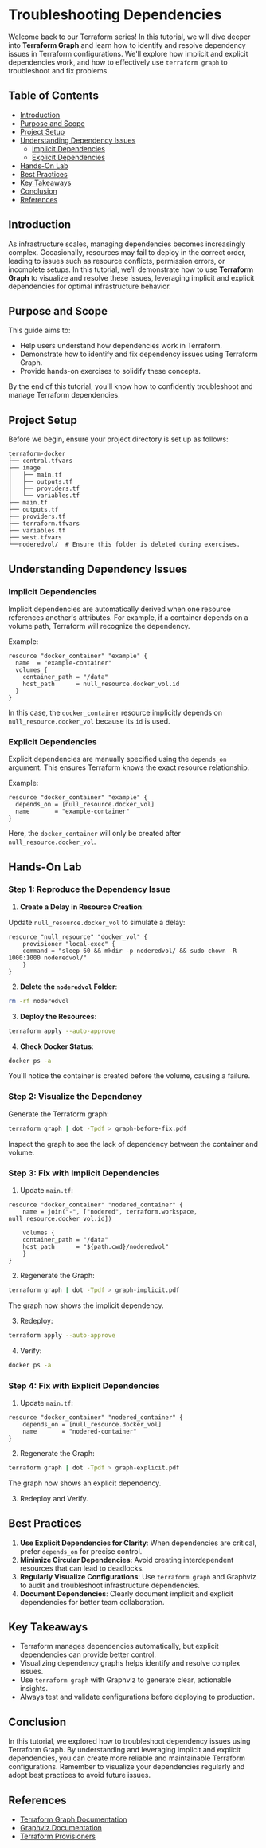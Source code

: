 # Troubleshooting Dependencies

Welcome back to our Terraform series! In this tutorial, we will dive deeper into **Terraform Graph** and learn how to identify and resolve dependency issues in Terraform configurations. We'll explore how implicit and explicit dependencies work, and how to effectively use `terraform graph` to troubleshoot and fix problems.

## Table of Contents

- [Introduction](#introduction)
- [Purpose and Scope](#purpose-and-scope)
- [Project Setup](#project-setup)
- [Understanding Dependency Issues](#understanding-dependency-issues)
    - [Implicit Dependencies](#implicit-dependencies)
    - [Explicit Dependencies](#explicit-dependencies)
- [Hands-On Lab](#hands-on-lab)
- [Best Practices](#best-practices)
- [Key Takeaways](#key-takeaways)
- [Conclusion](#conclusion)
- [References](#references)

## Introduction

As infrastructure scales, managing dependencies becomes increasingly complex. Occasionally, resources may fail to deploy in the correct order, leading to issues such as resource conflicts, permission errors, or incomplete setups. In this tutorial, we’ll demonstrate how to use **Terraform Graph** to visualize and resolve these issues, leveraging implicit and explicit dependencies for optimal infrastructure behavior.

## Purpose and Scope

This guide aims to:
- Help users understand how dependencies work in Terraform.
- Demonstrate how to identify and fix dependency issues using Terraform Graph.
- Provide hands-on exercises to solidify these concepts.

By the end of this tutorial, you'll know how to confidently troubleshoot and manage Terraform dependencies.

## Project Setup

Before we begin, ensure your project directory is set up as follows:

```
terraform-docker
├── central.tfvars
├── image
│   ├── main.tf
│   ├── outputs.tf
│   ├── providers.tf
│   └── variables.tf
├── main.tf
├── outputs.tf
├── providers.tf
├── terraform.tfvars
├── variables.tf
├── west.tfvars
└──noderedvol/  # Ensure this folder is deleted during exercises.
```

## Understanding Dependency Issues

### Implicit Dependencies

Implicit dependencies are automatically derived when one resource references another's attributes. For example, if a container depends on a volume path, Terraform will recognize the dependency.

Example:

```hcl
resource "docker_container" "example" {
  name  = "example-container"
  volumes {
    container_path = "/data"
    host_path      = null_resource.docker_vol.id
  }
}
```

In this case, the `docker_container` resource implicitly depends on `null_resource.docker_vol` because its `id` is used.

### Explicit Dependencies

Explicit dependencies are manually specified using the `depends_on` argument. This ensures Terraform knows the exact resource relationship.

Example:

```hcl
resource "docker_container" "example" {
  depends_on = [null_resource.docker_vol]
  name       = "example-container"
}
```

Here, the `docker_container` will only be created after `null_resource.docker_vol`.

## Hands-On Lab

### Step 1: Reproduce the Dependency Issue

1. **Create a Delay in Resource Creation**:

Update `null_resource.docker_vol` to simulate a delay:

```hcl
resource "null_resource" "docker_vol" {
    provisioner "local-exec" {
    command = "sleep 60 && mkdir -p noderedvol/ && sudo chown -R 1000:1000 noderedvol/"
    }
}
```

2. **Delete the `noderedvol` Folder**:

```bash
rm -rf noderedvol
```

3. **Deploy the Resources**:

```bash
terraform apply --auto-approve
```

4. **Check Docker Status**:

```bash
docker ps -a
```

You'll notice the container is created before the volume, causing a failure.

### Step 2: Visualize the Dependency

Generate the Terraform graph:

```bash
terraform graph | dot -Tpdf > graph-before-fix.pdf
```

Inspect the graph to see the lack of dependency between the container and volume.

### Step 3: Fix with Implicit Dependencies

1. Update `main.tf`:

```hcl
resource "docker_container" "nodered_container" {
    name = join("-", ["nodered", terraform.workspace, null_resource.docker_vol.id])

    volumes {
    container_path = "/data"
    host_path      = "${path.cwd}/noderedvol"
    }
}
```

2. Regenerate the Graph:

```bash
terraform graph | dot -Tpdf > graph-implicit.pdf
```

The graph now shows the implicit dependency.

3. Redeploy:

```bash
terraform apply --auto-approve
```

4. Verify:

```bash
docker ps -a
```

### Step 4: Fix with Explicit Dependencies

1. Update `main.tf`:

```hcl
resource "docker_container" "nodered_container" {
    depends_on = [null_resource.docker_vol]
    name       = "nodered-container"
}
```

2. Regenerate the Graph:

```bash
terraform graph | dot -Tpdf > graph-explicit.pdf
```

The graph now shows an explicit dependency.

3. Redeploy and Verify.

## Best Practices

1. **Use Explicit Dependencies for Clarity**: When dependencies are critical, prefer `depends_on` for precise control.
2. **Minimize Circular Dependencies**: Avoid creating interdependent resources that can lead to deadlocks.
3. **Regularly Visualize Configurations**: Use `terraform graph` and Graphviz to audit and troubleshoot infrastructure dependencies.
4. **Document Dependencies**: Clearly document implicit and explicit dependencies for better team collaboration.

## Key Takeaways

- Terraform manages dependencies automatically, but explicit dependencies can provide better control.
- Visualizing dependency graphs helps identify and resolve complex issues.
- Use `terraform graph` with Graphviz to generate clear, actionable insights.
- Always test and validate configurations before deploying to production.

## Conclusion

In this tutorial, we explored how to troubleshoot dependency issues using Terraform Graph. By understanding and leveraging implicit and explicit dependencies, you can create more reliable and maintainable Terraform configurations. Remember to visualize your dependencies regularly and adopt best practices to avoid future issues.

## References

- [Terraform Graph Documentation](https://developer.hashicorp.com/terraform/cli/commands/graph)
- [Graphviz Documentation](https://graphviz.org/)
- [Terraform Provisioners](https://developer.hashicorp.com/terraform/language/resources/provisioners)
